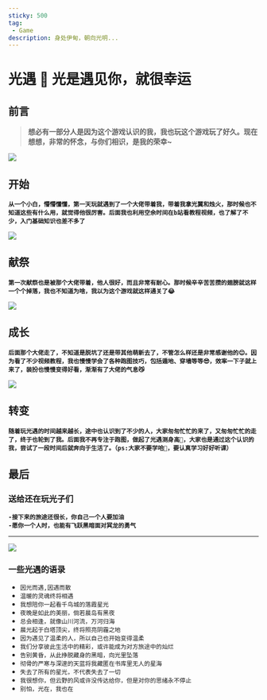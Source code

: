 ```yaml
---
sticky: 500
tag:
 - Game
description: 身处伊甸，朝向光明...
---
```


# 光遇 👻 光是遇见你，就很幸运

## 前言
> **想必有一部分人是因为这个游戏认识的我，我也玩这个游戏玩了好久。现在想想，非常的怀念，与你们相识，是我的荣幸~**

![](https://huangmingfu.github.io/drawing-bed/images/game/light-meet-02.webp)

## 开始
**`从一个小白，懵懵懂懂，第一天玩就遇到了一个大佬带着我，带着我拿光翼和烛火，那时候也不知道这些有什么用，就觉得他很厉害。后面我也利用空余时间在b站看教程视频，也了解了不少，入门基础知识也差不多了`**  

![](https://huangmingfu.github.io/drawing-bed/images/game/light-meet-03.jpg)


## 献祭
**`第一次献祭也是被那个大佬带着，他人很好，而且非常有耐心。那时候辛辛苦苦攒的翅膀就这样一个个掉落，我也不知道为啥，我以为这个游戏就这样通关了😂`**

![](https://huangmingfu.github.io/drawing-bed/images/game/light-meet-04.jpg)

## 成长
**`后面那个大佬走了，不知道是脱坑了还是带其他萌新去了，不管怎么样还是非常感谢他的😊。因为看了不少视频教程，我也慢慢学会了各种跑图技巧，包括遁地、穿墙等等😎，效率一下子就上来了，装扮也慢慢变得好看，渐渐有了大佬的气息😼`**

![](https://huangmingfu.github.io/drawing-bed/images/game/light-meet-01.webp)


## 转变
**`随着玩光遇的时间越来越长，途中也认识到了不少的人，大家匆匆忙忙的来了，又匆匆忙忙的走了，终于也轮到了我。后面我不再专注于跑图，做起了光遇测身高🤫，大家也是通过这个认识的我，尝试了一段时间后就奔向于生活了。（ps:大家不要学哈🫡，要认真学习好好听课）`**

## 最后
### 送给还在玩光子们
**`-接下来的旅途还很长，你自己一个人要加油`**  
**`-愿你一个人时，也能有飞跃黑暗面对冥龙的勇气`**  
<hr>  

![](https://huangmingfu.github.io/drawing-bed/images/game/light-meet-05.webp)

### 一些光遇的语录
* `因光而遇,因遇而散`
* `温暖的灵魂终将相遇`
* `我想陪你一起看千鸟城的落霞星光`
* `夜晚是如此的美丽，倘若晨岛有黑夜`
* `总会相逢，就像山川河流，万河归海`
* `晨光起于白塔顶尖，终将照亮阴霾之地`
* `因为遇见了温柔的人，所以自己也开始变得温柔`
* `我们分享彼此生活中的精彩，或许能成为对方旅途中的灿烂`
* `告别黄昏，从此挣脱藏身的黑暗，向光里坠落`
* `彻骨的严寒与深邃的天蓝将我藏匿在书库里无人的星海`
* `失去了所有的星光，不代表失去了一切`
* `我很想你，但云野的风或许没传达给你，但是对你的思绪永不停止`
* `别怕，光在，我也在`
